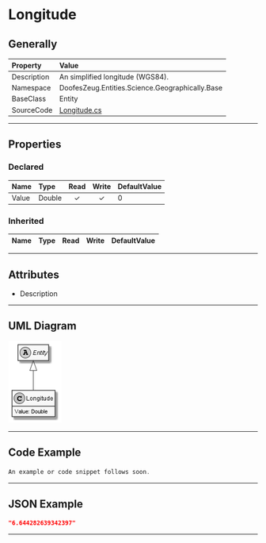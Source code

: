 ﻿# Longitude

## Generally

|Property|Value|
|:-|:-|
|Description|An simplified longitude (WGS84).|
|Namespace|DoofesZeug.Entities.Science.Geographically.Base|
|BaseClass|Entity|
|SourceCode|[Longitude.cs](../../../../DoofesZeug.Library/Src/Entities/Science/Geographically/Base/Longitude.cs)|

---

## Properties

### Declared

|Name|Type|Read|Write|DefaultValue|
|:---|:---|:--:|:---:|:-----------|
|Value|Double|&#x2713;|&#x2713;|0|

### Inherited

|Name|Type|Read|Write|DefaultValue|
|:---|:---|:--:|:---:|:-----------|

---

## Attributes

- Description

---

## UML Diagram

![Longitude.png](./Longitude.png "Longitude")

---

## Code Example

```cs
An example or code snippet follows soon.
```

---

## JSON Example

```json
"6.644282639342397"
```

---

